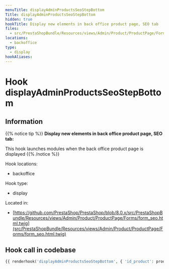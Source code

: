 ```yaml
---
menuTitle: displayAdminProductsSeoStepBottom
Title: displayAdminProductsSeoStepBottom
hidden: true
hookTitle: Display new elements in back office product page, SEO tab
files:
  - src/PrestaShopBundle/Resources/views/Admin/Product/ProductPage/Forms/form_seo.html.twig
locations:
  - backoffice
type:
  - display
hookAliases:
---
```


# Hook displayAdminProductsSeoStepBottom

## Information

{{% notice tip %}}
**Display new elements in back office product page, SEO tab:** 

This hook launches modules when the back office product page is displayed
{{% /notice %}}

Hook locations: 
  - backoffice

Hook type: 
  - display

Located in: 
  - [https://github.com/PrestaShop/PrestaShop/blob/8.0.x/src/PrestaShopBundle/Resources/views/Admin/Product/ProductPage/Forms/form_seo.html.twig](src/PrestaShopBundle/Resources/views/Admin/Product/ProductPage/Forms/form_seo.html.twig)

## Hook call in codebase

```php
{{ renderhook('displayAdminProductsSeoStepBottom', { 'id_product': productId }) }}
```